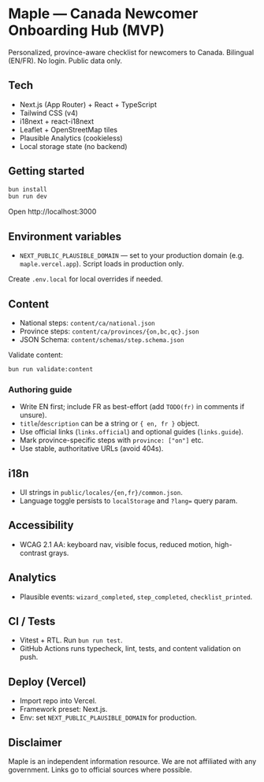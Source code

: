 # Maple — Canada Newcomer Onboarding Hub (MVP)

Personalized, province-aware checklist for newcomers to Canada. Bilingual (EN/FR). No login. Public data only.

## Tech
- Next.js (App Router) + React + TypeScript
- Tailwind CSS (v4)
- i18next + react-i18next
- Leaflet + OpenStreetMap tiles
- Plausible Analytics (cookieless)
- Local storage state (no backend)

## Getting started

```bash
bun install
bun run dev
```

Open http://localhost:3000

## Environment variables

- `NEXT_PUBLIC_PLAUSIBLE_DOMAIN` — set to your production domain (e.g. `maple.vercel.app`). Script loads in production only.

Create `.env.local` for local overrides if needed.

## Content

- National steps: `content/ca/national.json`
- Province steps: `content/ca/provinces/{on,bc,qc}.json`
- JSON Schema: `content/schemas/step.schema.json`

Validate content:

```bash
bun run validate:content
```

### Authoring guide
- Write EN first; include FR as best-effort (add `TODO(fr)` in comments if unsure).
- `title`/`description` can be a string or `{ en, fr }` object.
- Use official links (`links.official`) and optional guides (`links.guide`).
- Mark province-specific steps with `province: ["on"]` etc.
- Use stable, authoritative URLs (avoid 404s).

## i18n
- UI strings in `public/locales/{en,fr}/common.json`.
- Language toggle persists to `localStorage` and `?lang=` query param.

## Accessibility
- WCAG 2.1 AA: keyboard nav, visible focus, reduced motion, high-contrast grays.

## Analytics
- Plausible events: `wizard_completed`, `step_completed`, `checklist_printed`.

## CI / Tests
- Vitest + RTL. Run `bun run test`.
- GitHub Actions runs typecheck, lint, tests, and content validation on push.

## Deploy (Vercel)
- Import repo into Vercel.
- Framework preset: Next.js.
- Env: set `NEXT_PUBLIC_PLAUSIBLE_DOMAIN` for production.

## Disclaimer
Maple is an independent information resource. We are not affiliated with any government. Links go to official sources where possible.
